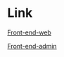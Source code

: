 # Link

[Front-end-web](https://github.com/andochiwa/Online-Education-Frontend-web)

[Front-end-admin](https://github.com/andochiwa/Online-Education-Frontend-admin)